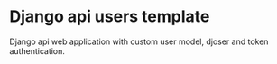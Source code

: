 # Django api users template

Django api web application with custom user model, djoser and token authentication.